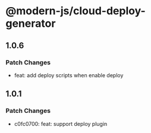 # @modern-js/cloud-deploy-generator

## 1.0.6

### Patch Changes

- feat: add deploy scripts when enable deploy

## 1.0.1

### Patch Changes

- c0fc0700: feat: support deploy plugin
